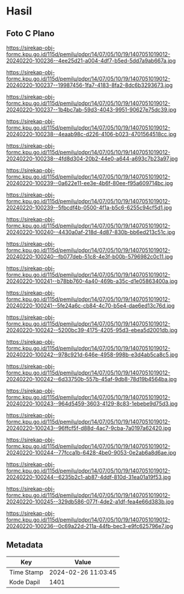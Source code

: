# Hasil

## Foto C Plano

https://sirekap-obj-formc.kpu.go.id/115d/pemilu/pdpr/14/07/05/10/19/1407051019012-20240220-100236--4ee25d21-a004-4df7-b5ed-5dd7a9ab667a.jpg

https://sirekap-obj-formc.kpu.go.id/115d/pemilu/pdpr/14/07/05/10/19/1407051019012-20240220-100237--19987456-1fa7-4183-8fa2-8dc6b3293673.jpg

https://sirekap-obj-formc.kpu.go.id/115d/pemilu/pdpr/14/07/05/10/19/1407051019012-20240220-100237--1b4bc7ab-59d3-4043-9951-90627e75dc39.jpg

https://sirekap-obj-formc.kpu.go.id/115d/pemilu/pdpr/14/07/05/10/19/1407051019012-20240220-100238--4eaab98c-d226-4106-b023-4701564518cc.jpg

https://sirekap-obj-formc.kpu.go.id/115d/pemilu/pdpr/14/07/05/10/19/1407051019012-20240220-100238--4fd8d304-20b2-44e0-a644-a693c7b23a97.jpg

https://sirekap-obj-formc.kpu.go.id/115d/pemilu/pdpr/14/07/05/10/19/1407051019012-20240220-100239--0a622e11-ee3e-4b6f-80ee-f95a609714bc.jpg

https://sirekap-obj-formc.kpu.go.id/115d/pemilu/pdpr/14/07/05/10/19/1407051019012-20240220-100239--5fbcdf4b-0500-4f1a-b5c6-6255c94cf5d1.jpg

https://sirekap-obj-formc.kpu.go.id/115d/pemilu/pdpr/14/07/05/10/19/1407051019012-20240220-100240--4430a0af-218d-4d87-830b-bb6ed213c51c.jpg

https://sirekap-obj-formc.kpu.go.id/115d/pemilu/pdpr/14/07/05/10/19/1407051019012-20240220-100240--fb077deb-51c8-4e3f-b00b-5796982c0c11.jpg

https://sirekap-obj-formc.kpu.go.id/115d/pemilu/pdpr/14/07/05/10/19/1407051019012-20240220-100241--b78bb760-4a40-469b-a35c-d1e05863400a.jpg

https://sirekap-obj-formc.kpu.go.id/115d/pemilu/pdpr/14/07/05/10/19/1407051019012-20240220-100241--5fe24a6c-cb84-4c70-b5e4-dae6ed13c76d.jpg

https://sirekap-obj-formc.kpu.go.id/115d/pemilu/pdpr/14/07/05/10/19/1407051019012-20240220-100242--5200bc39-4175-4205-95d3-ebea5d2001db.jpg

https://sirekap-obj-formc.kpu.go.id/115d/pemilu/pdpr/14/07/05/10/19/1407051019012-20240220-100242--978c921d-646e-4958-998b-e3d4ab5ca8c5.jpg

https://sirekap-obj-formc.kpu.go.id/115d/pemilu/pdpr/14/07/05/10/19/1407051019012-20240220-100242--6d33750b-557b-45af-9db8-78d19b4564ba.jpg

https://sirekap-obj-formc.kpu.go.id/115d/pemilu/pdpr/14/07/05/10/19/1407051019012-20240220-100243--964d5459-3603-4129-8c83-1ebebe9d75d3.jpg

https://sirekap-obj-formc.kpu.go.id/115d/pemilu/pdpr/14/07/05/10/19/1407051019012-20240220-100243--96ffcf5f-d88d-4ac7-9cba-7a0197a62420.jpg

https://sirekap-obj-formc.kpu.go.id/115d/pemilu/pdpr/14/07/05/10/19/1407051019012-20240220-100244--77fcca1b-6428-4be0-9053-0e2ab6a8d6ae.jpg

https://sirekap-obj-formc.kpu.go.id/115d/pemilu/pdpr/14/07/05/10/19/1407051019012-20240220-100244--6235b2c1-ab87-4ddf-810d-31ea01a19f53.jpg

https://sirekap-obj-formc.kpu.go.id/115d/pemilu/pdpr/14/07/05/10/19/1407051019012-20240220-100245--329db586-077f-4de2-a1df-fea4e66d383b.jpg

https://sirekap-obj-formc.kpu.go.id/115d/pemilu/pdpr/14/07/05/10/19/1407051019012-20240220-100236--0c69a22d-211a-44fb-bec3-e9fc625796e7.jpg


## Metadata

| Key        | Value               |
| ---------- | ------------------- |
| Time Stamp | 2024-02-26 11:03:45 |
| Kode Dapil | 1401                |



